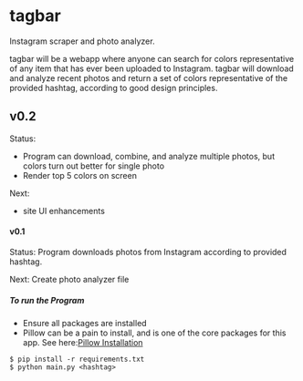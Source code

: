 # tagbar
Instagram scraper and photo analyzer.

tagbar will be a webapp where anyone can search for colors representative of any item that has ever been uploaded to Instagram. tagbar will download and analyze recent photos and return a set of colors representative of the provided hashtag, according to good design principles.

## v0.2
Status:
 - Program can download, combine, and analyze multiple photos, but colors turn out better for single photo
 - Render top 5 colors on screen

Next:
 - site UI enhancements

#### v0.1
Status: Program downloads photos from Instagram according to provided hashtag.

Next: Create photo analyzer file


##### To run the Program
 - Ensure all packages are installed
 - Pillow can be a pain to install, and is one of the core packages for this app. See here:[Pillow Installation](https://pillow.readthedocs.org/en/3.0.x/installation.html)

```
$ pip install -r requirements.txt
$ python main.py <hashtag>
```
